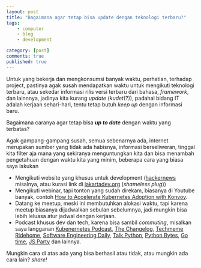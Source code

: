```yaml
---
layout: post
title: "Bagaimana agar tetap bisa update dengan teknologi terbaru?"
tags: 
    - computer
    - blog
    - development

category: [post]
comments: true
published: true
---
```


Untuk yang bekerja dan mengkonsumsi banyak waktu, perhatian, terhadap project, pastinya agak susah mendapatkan waktu untuk mengikuti teknologi terbaru, atau sekedar informasi rilis versi terbaru dari bahasa, *framework*, dan lainnnya, jadinya kita kurang *update* (*kudet*(?)), padahal bidang IT adalah kerjaan sehari-hari, tentu tetap butuh *keep up* dengan informasi baru.

Bagaimana caranya agar tetap bisa **_up to date_** dengan waktu yang terbatas?

<!--more-->

Agak gampang-gampang susah, semua sebenarnya ada, internet merupakan sumber yang tidak ada habisnya, informasi berseliweran, tinggal kita filter aja mana yang sekiranya menguntungkan kita dan bisa menambah pengetahuan dengan waktu kita yang minim, beberapa cara yang biasa saya lakukan

- Mengikuti website yang khusus untuk development ([hackernews](https://news.ycombinator.com/) misalnya, atau kurasi link di [jakartadev.org](https://jakartadev.org/) (*shameless plug*))
- Mengikuti webinar, tapi tonton yang sudah direkam, biasanya di Youtube banyak, contoh [How to Accelerate Kubernetes Adoption with Konvoy](https://www.youtube.com/watch?v=bJiU-Fdj6wg).
- Datang ke meetup, meski ini membutuhkan alokasi waktu, tapi karena meetup biasanya dijadwalkan sebulan sebelumnya, jadi mungkin bisa lebih leluasa atur jadwal dengan kerjaan.
- Podcast khusus dev dan tech, karena bisa sambil *commuting*, misalkan saya langganan [Kubenernetes Podcast](https://kubernetespodcast.com/), [The Changelog](https://changelog.com/podcast), [Techmeme Ridehome](https://feedpress.me/RideHome), [Software Engineering Daily](https://softwareengineeringdaily.com/), [Talk Python](https://talkpython.fm/), [Python Bytes](https://pythonbytes.fm/), [Go time](https://changelog.com/gotime), [JS Party](https://changelog.com/jsparty) dan lainnya.

Mungkin cara di atas ada yang bisa berhasil atau tidak, atau mungkin ada cara lain? *share!*